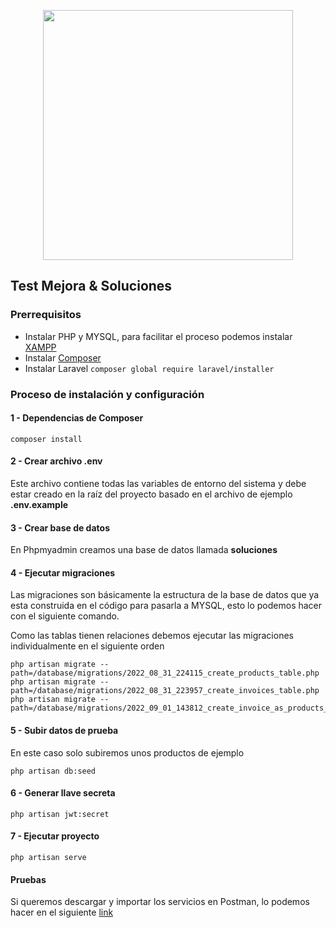 <p align="center"><a href="https://laravel.com" target="_blank"><img src="https://web.mejoraysoluciones.com/wp-content/uploads/2021/05/cropped-logo_blackmejoras-352x101.png" width="400"></a></p>


## Test Mejora & Soluciones 

### Prerrequisitos

- Instalar PHP y MYSQL, para facilitar el proceso podemos instalar [XAMPP](https://www.apachefriends.org/es/index.html)
- Instalar [Composer](https://getcomposer.org/download/)
- Instalar Laravel ```composer global require laravel/installer```

### Proceso de instalación y configuración

#### 1 - Dependencias de Composer

```composer install```

#### 2 - Crear archivo .env

Este archivo contiene todas las variables de entorno del sistema y debe estar creado en la raíz del proyecto basado en el archivo de ejemplo **.env.example**

#### 3 - Crear base de datos

En Phpmyadmin creamos una base de datos llamada **soluciones**

#### 4 - Ejecutar migraciones

Las migraciones son básicamente la estructura de la base de datos que ya esta construida en el código para pasarla a MYSQL, esto lo podemos hacer con el siguiente comando.

Como las tablas tienen relaciones debemos ejecutar las migraciones individualmente en el siguiente orden 

```
php artisan migrate --path=/database/migrations/2022_08_31_224115_create_products_table.php 
php artisan migrate --path=/database/migrations/2022_08_31_223957_create_invoices_table.php 
php artisan migrate --path=/database/migrations/2022_09_01_143812_create_invoice_as_products_table.php 
```

#### 5 - Subir datos de prueba 

En este caso solo subiremos unos productos de ejemplo

```
php artisan db:seed
```

#### 6 - Generar llave secreta 

```
php artisan jwt:secret
```

#### 7 - Ejecutar proyecto

```
php artisan serve
```

#### Pruebas 

Si queremos descargar y importar los servicios en Postman, lo podemos hacer en el siguiente [link](https://www.getpostman.com/collections/ead4b65cd396ab149389)  


